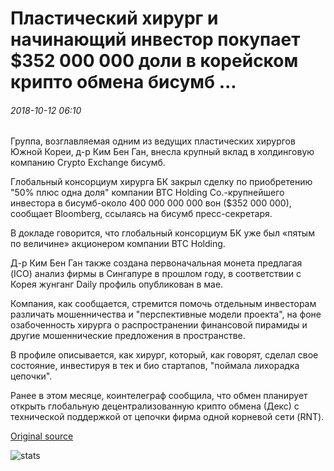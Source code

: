 # Пластический хирург и начинающий инвестор покупает $352 000 000 доли в корейском крипто обмена бисумб ...

###### 2018-10-12 06:10

Группа, возглавляемая одним из ведущих пластических хирургов Южной Кореи, д-р Ким Бен Ган, внесла крупный вклад в холдинговую компанию Crypto Exchange бисумб.

Глобальный консорциум хирурга БК закрыл сделку по приобретению "50% плюс одна доля" компании BTC Holding Co.-крупнейшего инвестора в бисумб-около 400 000 000 000 вон ($352 000 000), сообщает Bloomberg, ссылаясь на бисумб пресс-секретаря.

В докладе говорится, что глобальный консорциум БК уже был «пятым по величине» акционером компании BTC Holding.

Д-р Ким Бен Ган также создана первоначальная монета предлагая (ICO) анализ фирмы в Сингапуре в прошлом году, в соответствии с Корея жунганг Daily профиль опубликован в мае.

Компания, как сообщается, стремится помочь отдельным инвесторам различать мошенничества и "перспективные модели проекта", на фоне озабоченность хирурга о распространении финансовой пирамиды и другие мошеннические предложения в пространстве.

В профиле описывается, как хирург, который, как говорят, сделал свое состояние, инвестируя в тек и био стартапов, "поймала лихорадка цепочки".

Ранее в этом месяце, коинтелеграф сообщила, что обмен планирует открыть глобальную децентрализованную крипто обмена (Декс) с технической поддержкой от цепочки фирма одной корневой сети (RNT).

[Original source](https://cointelegraph.com/news/plastic-surgeon-and-startup-investor-buys-352-million-stake-in-korean-crypto-exchange-bithumb)

![stats](https://c.statcounter.com/11760860/0/a89fa40b/1/ "stats")